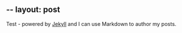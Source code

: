 --
layout: post
---

Test - powered by [Jekyll](http://jekyllrb.com) and I can use Markdown to author my posts. 

